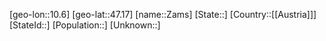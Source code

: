 ﻿---
location: [47.17,10.6]
mapzoom: [7,12] 
mapmarker: city 
type: City
tags:
- geo/City


SpocWebEntityId: 35779
isDeleted: false
confidential: public

---
[geo-lon::10.6]
[geo-lat::47.17]
[name::Zams]
[State::]
[Country::[[Austria]]]
[StateId::]
[Population::]
[Unknown::]

